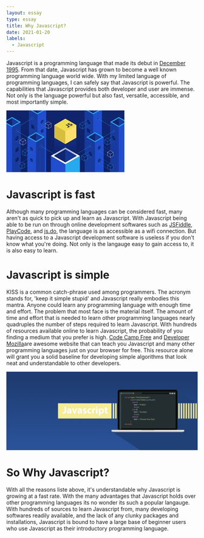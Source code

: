 ```yaml
---
layout: essay
type: essay
title: Why Javascript?
date: 2021-01-20
labels:
  - Javascript
---
```


Javascript is a programming language that made its debut in [December 1995](https://web.archive.org/web/20070916144913/http://wp.netscape.com/newsref/pr/newsrelease67.html). From that date, Javascript has grown to become a well known programming language world wide. With my limited language of programming languages, I can safely say that Javascript is powerful. The capabilities that Javascript provides both developer and user are immense. Not only is the language powerful but also fast, versatile, accessible, and most importantly simple.

<img class="ui tiny left circular floated image" src="../images/Javascript1.jpg">

# Javascript is fast
Although many programming languages can be considered fast, many aren't as quick to pick up and learn as Javascript. With Javascript being able to be run on through online development softwares such as [JSFiddle](https://jsfiddle.net/), [PlayCode](https://playcode.io/), and [js.do](https://js.do/), the language is as accessible as a wifi connection. But having access to a Javascript development software is useless if you don't know what you're doing. Not only is the langauge easy to gain access to, it is also easy to learn.

# Javascript is simple
KISS is a common catch-phrase used among programmers. The acronym stands for, 'keep it simple stupid' and Javascript really embodies this mantra. Anyone could learn any programming language with enough time and effort. The problem that most face is the material itself. The amount of time and effort that is needed to learn other programming languages nearly quadruples the number of steps required to learn Javascript. With hundreds of resources available online to learn Javascript, the probability of you finding a medium that you prefer is high. [Code Camp Free](https://www.freecodecamp.org/) and [Developer Mozilla](https://developer.mozilla.org/en-US/docs/Web/JavaScript)are awesome website that can teach you Javascript and many other programming languages just on your browser for free. This resource alone will grant you a solid baseline for developing simple algorithms that look neat and understandable to other developers. 

<img class="ui tiny left circular floated image" src="../images/Javascript2.jpg">

# So Why Javascript?
With all the reasons liste above, it's understandable why Javascript is growing at a fast rate. With the many advantages that Javascript holds over other programming languages its no wonder its such a popular langauge. With hundreds of sources to learn Javascript from, many developing softwares readily available, and the lack of any clunky packages and installations, Javascript is bound to have a large base of beginner users who use Javascript as their introductory programming language.
